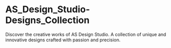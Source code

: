 # AS_Design_Studio-Designs_Collection
Discover the creative works of AS Design Studio. A collection of unique and innovative designs crafted with passion and precision.

